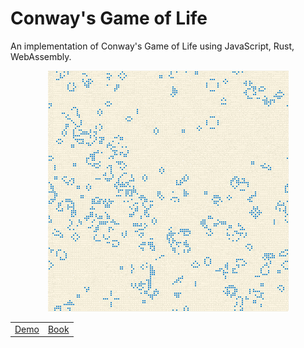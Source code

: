 Conway's Game of Life
=====================
An implementation of Conway's Game of Life using JavaScript, Rust, WebAssembly.

<div style="text-align:center">
  <a href="https://jellowfish.github.io/conway"><img src="./res/gol.gif"/></a>
  <table style="margin-left: auto; margin-right: auto">
    <tr>
      <td><a href="https://jellowfish.github.io/conway">Demo</a></td>
      <td><a href="https://rustwasm.github.io/docs/book">Book</a></td>
    </tr>
  </table>
</div>
